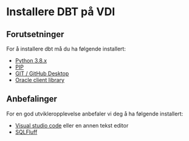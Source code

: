 # Installere DBT på VDI

## Forutsetninger

For å installere dbt må du ha følgende installert:

- [Python 3.8.x](vdi/python.md)
- [PIP](vdi/pip.md)
- [GIT / GitHub Desktop](vdi/git.md)
- [Oracle client library](vdi/oracle-client-library.md)

## Anbefalinger

For en god utvikleropplevelse anbefaler vi deg å ha følgende installert:

- [Visual studio code](vdi/vscode.md) eller en annen tekst editor
- [SQLFluff](vdi/sqlfluff.md)
